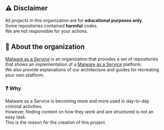 <!--
SPDX-FileCopyrightText: 2024 The Malware as a Service development team

SPDX-License-Identifier: GPL-3.0-or-later
-->




## :warning: Disclaimer

All projects in this organization are for **educational purposes only**.\
Some repositories contained **harmful** codes.\
We are not responsible for your actions.

## :eyes: About the organization

[Malware as a Service][maas] is an organization that provides a set of
repositories that shows an implementation of a
[Malware as a Service][as a service] platform.\
We also provide explanations of our architecture and guides for recreating your
own platform.

### :question: Why

Malware as a Service is becoming more and more used in day-to-day criminal activities.\
However, finding content on how they work and are structured is not an easy task.\
This is the reason for the creation of this project.

[as a service]: https://en.wikipedia.org/wiki/As_a_service/
[maas]: https://github.com/Malware-as-a-Service/
